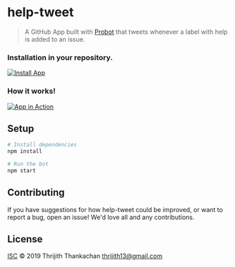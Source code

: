 # help-tweet

> A GitHub App built with [Probot](https://github.com/probot/probot) that tweets whenever a label with help is added to an issue.

### Installation in your repository.
[![Install App](https://i.imgur.com/Voq6F5T.png)](https://vimeo.com/322490938 "Install Help Tweet App - Click to Watch!")

### How it works!
[![App in Action](https://i.imgur.com/UznxmM8.png)](https://vimeo.com/322490920 "App in Action - Click to Watch!")

## Setup

```sh
# Install dependencies
npm install

# Run the bot
npm start
```

## Contributing

If you have suggestions for how help-tweet could be improved, or want to report a bug, open an issue! We'd love all and any contributions.

## License

[ISC](LICENSE) © 2019 Thrijith Thankachan <thrijith13@gmail.com>
